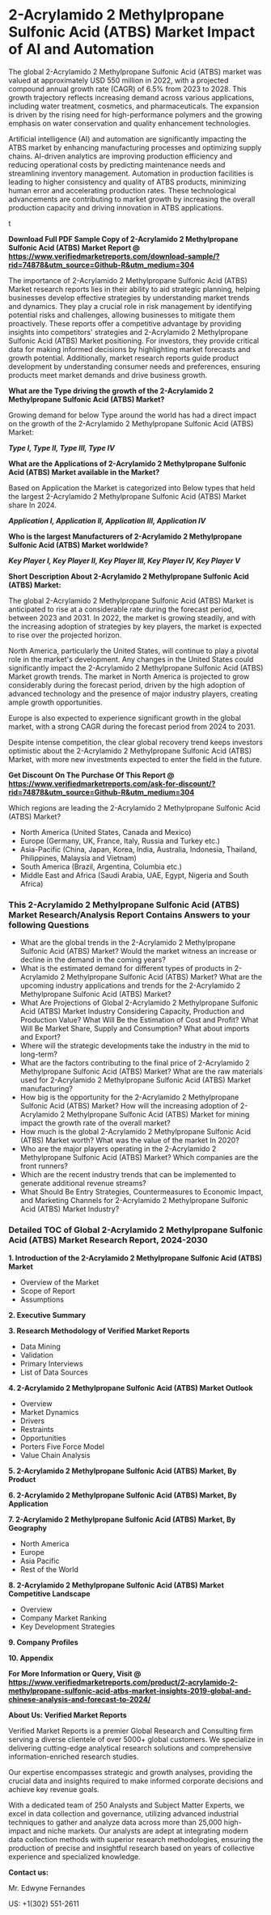 <meta name="title" content="Global 2-Acrylamido 2 Methylpropane Sulfonic Acid (ATBS) Market Impact of AI and Automation"><meta name="description" content="The global 2-Acrylamido 2 Methylpropane Sulfonic Acid (ATBS) market was valued at approximately USD 550 million in 2022, with a projected compound annual growth rate ("><meta name="title" content="2-Acrylamido 2 Methylpropane Sulfonic Acid (ATBS) Market Size, Share, Scope, Trends, Growth, Opportunities, Analysis, Forecast"><h1>2-Acrylamido 2 Methylpropane Sulfonic Acid (ATBS) Market Impact of AI and Automation</h1><p>The global 2-Acrylamido 2 Methylpropane Sulfonic Acid (ATBS) market was valued at approximately USD 550 million in 2022, with a projected compound annual growth rate (CAGR) of 6.5% from 2023 to 2028. This growth trajectory reflects increasing demand across various applications, including water treatment, cosmetics, and pharmaceuticals. The expansion is driven by the rising need for high-performance polymers and the growing emphasis on water conservation and quality enhancement technologies.</p><p>Artificial intelligence (AI) and automation are significantly impacting the ATBS market by enhancing manufacturing processes and optimizing supply chains. AI-driven analytics are improving production efficiency and reducing operational costs by predicting maintenance needs and streamlining inventory management. Automation in production facilities is leading to higher consistency and quality of ATBS products, minimizing human error and accelerating production rates. These technological advancements are contributing to market growth by increasing the overall production capacity and driving innovation in ATBS applications.</p>t</p><p id="" class=""><strong>Download Full PDF Sample Copy of 2-Acrylamido 2 Methylpropane Sulfonic Acid (ATBS) Market Report @ <a href="https://www.verifiedmarketreports.com/download-sample/?rid=74878&utm_source=Github-R&utm_medium=304" target="_blank">https://www.verifiedmarketreports.com/download-sample/?rid=74878&utm_source=Github-R&utm_medium=304</a></strong></p><p>The importance of&nbsp;2-Acrylamido 2 Methylpropane Sulfonic Acid (ATBS) Market research reports lies in their ability to aid strategic planning, helping businesses develop effective strategies by understanding market trends and dynamics. They play a crucial role in risk management by identifying potential risks and challenges, allowing businesses to mitigate them proactively. These reports offer a competitive advantage by providing insights into competitors' strategies and 2-Acrylamido 2 Methylpropane Sulfonic Acid (ATBS) Market positioning. For investors, they provide critical data for making informed decisions by highlighting market forecasts and growth potential. Additionally, market research reports guide product development by understanding consumer needs and preferences, ensuring products meet market demands and drive business growth.</p><p><strong>What are the&nbsp;Type driving the growth of the 2-Acrylamido 2 Methylpropane Sulfonic Acid (ATBS) Market?</strong></p><p id="" class="">Growing demand for below Type around the world has had a direct impact on the growth of the 2-Acrylamido 2 Methylpropane Sulfonic Acid (ATBS) Market:</p><em><strong>Type I, Type II, Type III, Type IV</strong></em></p><strong>What are the&nbsp;Applications&nbsp;of 2-Acrylamido 2 Methylpropane Sulfonic Acid (ATBS) Market available in the Market?</strong></p><p id="" class="">Based on Application the Market is categorized into Below types that held the largest 2-Acrylamido 2 Methylpropane Sulfonic Acid (ATBS) Market share In 2024.</p><em><strong>Application I, Application II, Application III, Application IV</strong></em></p><strong>Who is the largest Manufacturers of 2-Acrylamido 2 Methylpropane Sulfonic Acid (ATBS) Market worldwide?</strong></p><p><em><strong>Key Player I, Key Player II, Key Player III, Key Player IV, Key Player V</strong></em></p><p id="" class=""><strong>Short Description About 2-Acrylamido 2 Methylpropane Sulfonic Acid (ATBS) Market:</strong></p><p>The global 2-Acrylamido 2 Methylpropane Sulfonic Acid (ATBS) Market is anticipated to rise at a considerable rate during the forecast period, between 2023 and 2031. In 2022, the market is growing steadily, and with the increasing adoption of strategies by key players, the market is expected to rise over the projected horizon.</p><p>North America, particularly the United States, will continue to play a pivotal role in the market's development. Any changes in the United States could significantly impact the 2-Acrylamido 2 Methylpropane Sulfonic Acid (ATBS) Market growth trends. The market in North America is projected to grow considerably during the forecast period, driven by the high adoption of advanced technology and the presence of major industry players, creating ample growth opportunities.</p><p>Europe is also expected to experience significant growth in the global market, with a strong CAGR during the forecast period from 2024 to 2031.</p><p>Despite intense competition, the clear global recovery trend keeps investors optimistic about the 2-Acrylamido 2 Methylpropane Sulfonic Acid (ATBS) Market, with more new investments expected to enter the field in the future.</p><p id="" class=""><strong>Get Discount On The Purchase Of This Report @ <a href="https://www.verifiedmarketreports.com/ask-for-discount/?rid=74878&utm_source=Github-R&utm_medium=304" target="_blank">https://www.verifiedmarketreports.com/ask-for-discount/?rid=74878&utm_source=Github-R&utm_medium=304</a></strong></p>Which regions are leading the 2-Acrylamido 2 Methylpropane Sulfonic Acid (ATBS) Market?</p><ul><li>North America (United States, Canada and Mexico)</li><li>Europe (Germany, UK, France, Italy, Russia and Turkey etc.)</li><li>Asia-Pacific (China, Japan, Korea, India, Australia, Indonesia, Thailand, Philippines, Malaysia and Vietnam)</li><li>South America (Brazil, Argentina, Columbia etc.)</li><li>Middle East and Africa (Saudi Arabia, UAE, Egypt, Nigeria and South Africa)</li></ul><h3 id="" class="">This 2-Acrylamido 2 Methylpropane Sulfonic Acid (ATBS) Market Research/Analysis Report Contains Answers to your following Questions</h3><ul><li>What are the global trends in the 2-Acrylamido 2 Methylpropane Sulfonic Acid (ATBS) Market? Would the market witness an increase or decline in the demand in the coming years?</li><li>What is the estimated demand for different types of products in 2-Acrylamido 2 Methylpropane Sulfonic Acid (ATBS) Market? What are the upcoming industry applications and trends for the 2-Acrylamido 2 Methylpropane Sulfonic Acid (ATBS) Market?</li><li>What Are Projections of Global 2-Acrylamido 2 Methylpropane Sulfonic Acid (ATBS) Market Industry Considering Capacity, Production and Production Value? What Will Be the Estimation of Cost and Profit? What Will Be Market Share, Supply and Consumption? What about imports and Export?</li><li>Where will the strategic developments take the industry in the mid to long-term?</li><li>What are the factors contributing to the final price of 2-Acrylamido 2 Methylpropane Sulfonic Acid (ATBS) Market? What are the raw materials used for 2-Acrylamido 2 Methylpropane Sulfonic Acid (ATBS) Market manufacturing?</li><li>How big is the opportunity for the 2-Acrylamido 2 Methylpropane Sulfonic Acid (ATBS) Market? How will the increasing adoption of 2-Acrylamido 2 Methylpropane Sulfonic Acid (ATBS) Market for mining impact the growth rate of the overall market?</li><li>How much is the global 2-Acrylamido 2 Methylpropane Sulfonic Acid (ATBS) Market worth? What was the value of the market In 2020?</li><li>Who are the major players operating in the 2-Acrylamido 2 Methylpropane Sulfonic Acid (ATBS) Market? Which companies are the front runners?</li><li>Which are the recent industry trends that can be implemented to generate additional revenue streams?</li><li>What Should Be Entry Strategies, Countermeasures to Economic Impact, and Marketing Channels for 2-Acrylamido 2 Methylpropane Sulfonic Acid (ATBS) Market Industry?</li></ul><h3 id="" class="">Detailed TOC of Global 2-Acrylamido 2 Methylpropane Sulfonic Acid (ATBS) Market Research Report, 2024-2030</h3><p id="" class=""><strong>1. Introduction of the 2-Acrylamido 2 Methylpropane Sulfonic Acid (ATBS) Market</strong></p><ul><li>Overview of the Market</li><li>Scope of Report</li><li>Assumptions</li></ul><p id="" class=""><strong>2. Executive Summary</strong></p><p id="" class=""><strong>3. Research Methodology of Verified Market Reports</strong></p><ul><li>Data Mining</li><li>Validation</li><li>Primary Interviews</li><li>List of Data Sources</li></ul><p id="" class=""><strong>4. 2-Acrylamido 2 Methylpropane Sulfonic Acid (ATBS) Market Outlook</strong></p><ul><li>Overview</li><li>Market Dynamics</li><li>Drivers</li><li>Restraints</li><li>Opportunities</li><li>Porters Five Force Model</li><li>Value Chain Analysis</li></ul><p id="" class=""><strong>5. 2-Acrylamido 2 Methylpropane Sulfonic Acid (ATBS) Market, By Product</strong></p><p id="" class=""><strong>6. 2-Acrylamido 2 Methylpropane Sulfonic Acid (ATBS) Market, By Application</strong></p><p id="" class=""><strong>7. 2-Acrylamido 2 Methylpropane Sulfonic Acid (ATBS) Market, By Geography</strong></p><ul><li>North America</li><li>Europe</li><li>Asia Pacific</li><li>Rest of the World</li></ul><p id="" class=""><strong>8. 2-Acrylamido 2 Methylpropane Sulfonic Acid (ATBS) Market Competitive Landscape</strong></p><ul><li>Overview</li><li>Company Market Ranking</li><li>Key Development Strategies</li></ul><p id="" class=""><strong>9. Company Profiles</strong></p><p id="" class=""><strong>10. Appendix</strong></p><p id="" class=""><strong>For More Information or Query, Visit @ <a href="https://www.verifiedmarketreports.com/product/2-acrylamido-2-methylpropane-sulfonic-acid-atbs-market-insights-2019-global-and-chinese-analysis-and-forecast-to-2024/" target="_blank">https://www.verifiedmarketreports.com/product/2-acrylamido-2-methylpropane-sulfonic-acid-atbs-market-insights-2019-global-and-chinese-analysis-and-forecast-to-2024/</a></strong></p><p id="" class=""><strong>About Us: Verified Market Reports</strong></p><p id="" class="">Verified Market Reports is a premier Global Research and Consulting firm serving a diverse clientele of over 5000+ global customers. We specialize in delivering cutting-edge analytical research solutions and comprehensive information-enriched research studies.</p><p id="" class="">Our expertise encompasses strategic and growth analyses, providing the crucial data and insights required to make informed corporate decisions and achieve key revenue goals.</p><p id="" class="">With a dedicated team of 250 Analysts and Subject Matter Experts, we excel in data collection and governance, utilizing advanced industrial techniques to gather and analyze data across more than 25,000 high-impact and niche markets. Our analysts are adept at integrating modern data collection methods with superior research methodologies, ensuring the production of precise and insightful research based on years of collective experience and specialized knowledge.</p><p id="" class=""><strong>Contact us:</strong></p><p id="" class="">Mr. Edwyne Fernandes</p><p id="" class="">US: +1(302) 551-2611</p>